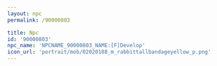 ```yaml
---
layout: npc
permalink: /90000803

title: Npc
id: '90000803'
npc_name: 'NPCNAME_90000803_NAME:[F]Develop'
icon_url: 'portrait/mob/02020188_m_rabbittallbandageyellow_p.png'
---
```

